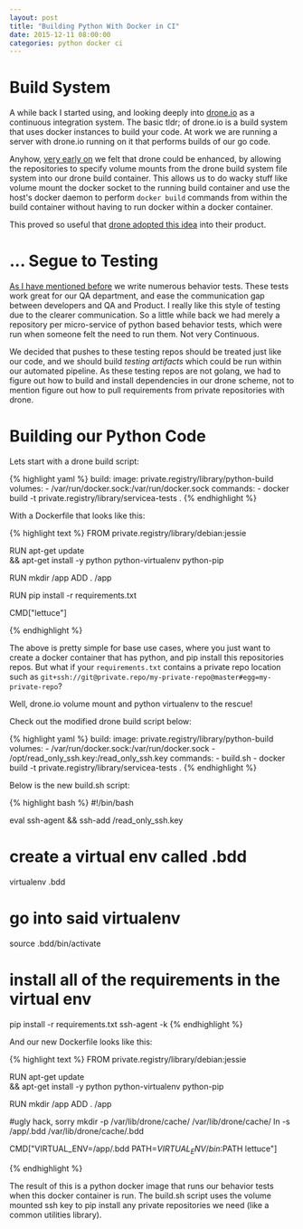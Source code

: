 ```yaml
---
layout: post
title: "Building Python With Docker in CI"
date: 2015-12-11 08:00:00
categories: python docker ci
---
```


# Build System

A while back I started using, and looking deeply into [drone.io][drone] as a 
continuous integration system.  The basic tldr; of drone.io is a build system
that uses docker instances to build your code.  At work we are running a server
with drone.io running on it that performs builds of our go code.

Anyhow, [very early on][docker-drone] we felt that drone could be enhanced, by 
allowing the repositories to specify volume mounts from the drone build system
file system into our drone build container.  This allows us to do wacky stuff
like volume mount the docker socket to the running build container and use 
the host's docker daemon to perform `docker build` commands from within the
build container without having to run docker within a docker container.

This proved so useful that [drone adopted this idea][drone-build] into their 
product.

# ... Segue to Testing

[As I have mentioned before][behavior] we write numerous behavior tests. These
tests work great for our QA department, and ease the communication gap between
developers and QA and Product.  I really like this style of testing due to the
clearer communication.  So a little while back we had merely a repository per
micro-service of python based behavior tests, which were run when someone felt 
the need to run them.  Not very Continuous.

We decided that pushes to these testing repos should be treated just like our
code, and we should build *testing artifacts* which could be run within our 
automated pipeline.  As these testing repos are not golang, we had to figure out
how to build and install dependencies in our drone scheme, not to mention
figure out how to pull requirements from private repositories with drone.

# Building our Python Code

Lets start with a drone build script:

{% highlight yaml %}
build:
  image: private.registry/library/python-build
  volumes: 
    - /var/run/docker.sock:/var/run/docker.sock
  commands:
    - docker build -t private.registry/library/servicea-tests .
{% endhighlight %}

With a Dockerfile that looks like this:

{% highlight text %}
FROM private.registry/library/debian:jessie

RUN apt-get update \
	&& apt-get install -y python python-virtualenv python-pip

RUN mkdir /app
ADD . /app

RUN pip install -r requirements.txt

CMD["lettuce"]

{% endhighlight %}

The above is pretty simple for base use cases, where you just want to create a 
docker container that has python, and pip install this repositories repos.  But
what if your `requirements.txt` contains a private repo location such as 
`git+ssh://git@private.repo/my-private-repo@master#egg=my-private-repo`?

Well, drone.io volume mount and python virtualenv to the rescue!

Check out the modified drone build script below:

{% highlight yaml %}
build:
  image: private.registry/library/python-build
  volumes: 
    - /var/run/docker.sock:/var/run/docker.sock
    - /opt/read_only_ssh.key:/read_only_ssh.key
  commands:
    - build.sh
    - docker build -t private.registry/library/servicea-tests .
{% endhighlight %}

Below is the new build.sh script:

{% highlight bash %}
#!/bin/bash

eval ssh-agent && ssh-add /read_only_ssh.key
# create a virtual env called .bdd
virtualenv .bdd
# go into said virtualenv
source .bdd/bin/activate
# install all of the requirements in the virtual env
pip install -r requirements.txt
ssh-agent -k
{% endhighlight %}

And our new Dockerfile looks like this:

{% highlight text %}
FROM private.registry/library/debian:jessie

RUN apt-get update \
	&& apt-get install -y python python-virtualenv python-pip

RUN mkdir /app
ADD . /app

#ugly hack, sorry
mkdir -p /var/lib/drone/cache/ /var/lib/drone/cache/
ln -s /app/.bdd /var/lib/drone/cache/.bdd 

CMD["VIRTUAL_ENV=/app/.bdd PATH=$VIRTUAL_ENV/bin:$PATH lettuce"]

{% endhighlight %}

The result of this is a python docker image that runs our behavior 
tests when this docker container is run.  The build.sh script uses
the volume mounted ssh key to pip install any private repositories
we need (like a common utilities library).

[drone]: https://drone.io
[drone-build]: https://github.com/drone/drone/blob/master/docs/build/build.md
[docker-drone]: https://github.com/drone/drone/pull/773#issuecomment-99604130
[behavior]: http://husobee.github.io/automate/behavior/testing/2015/06/13/automate-behaviors.html

